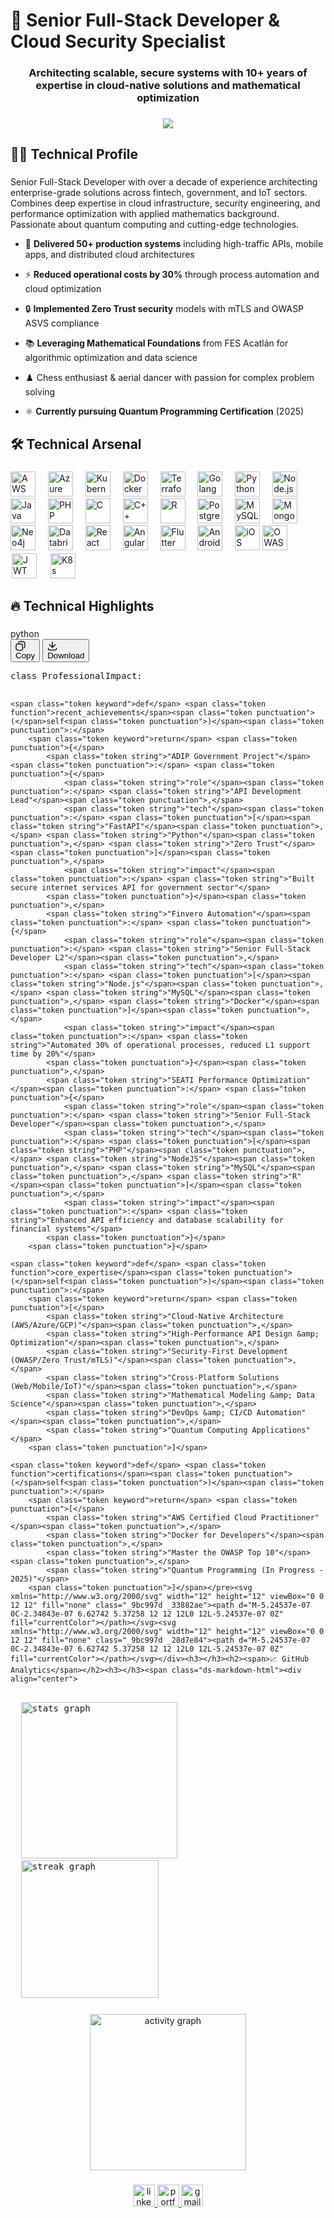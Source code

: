 <h1><span>🚀 Senior Full-Stack Developer &amp; Cloud Security Specialist</span></h1>
<span class="ds-markdown-html">
<h3 align="center">Architecting scalable, secure systems with 10+ years of expertise in cloud-native solutions and mathematical optimization</h3></span><h3></h3><span class="ds-markdown-html"><div align="center">
  <img src="https://visitor-badge.laobi.icu/badge?page_id=OdinoCano.OdinoCano&amp;"  />
</div></span><h3></h3><h2><span>👨‍💻 Technical Profile</span></h2><h3></h3><span class="ds-markdown-html"><p align="left">
Senior Full-Stack Developer with over a decade of experience architecting enterprise-grade solutions across fintech, government, and IoT sectors. Combines deep expertise in cloud infrastructure, security engineering, and performance optimization with applied mathematics background. Passionate about quantum computing and cutting-edge technologies.</span><ul><li><p class="ds-markdown-paragraph"><span>🔭 </span><strong><span>Delivered 50+ production systems</span></strong><span> including high-traffic APIs, mobile apps, and distributed cloud architectures</span></p></li><li><p class="ds-markdown-paragraph"><span>⚡ </span><strong><span>Reduced operational costs by 30%</span></strong><span> through process automation and cloud optimization</span></p></li><li><p class="ds-markdown-paragraph"><span>🔒 </span><strong><span>Implemented Zero Trust security</span></strong><span> models with mTLS and OWASP ASVS compliance</span></p></li><li><p class="ds-markdown-paragraph"><span>📚 </span><strong><span>Leveraging Mathematical Foundations</span></strong><span> from FES Acatlán for algorithmic optimization and data science</span></p></li><li><p class="ds-markdown-paragraph"><span>♟️ Chess enthusiast &amp; aerial dancer with passion for complex problem solving</span></p></li><li><p class="ds-markdown-paragraph"><span>⚛️ </span><strong><span>Currently pursuing Quantum Programming Certification</span></strong><span> (2025)</span></p></li></ul><span class="ds-markdown-html"></p></span><h3></h3><h2><span>🛠️ Technical Arsenal</span></h2><h3></h3><span class="ds-markdown-html"><div align="left">
  <!-- Cloud &amp; DevOps -->
  <img src="https://cdn.jsdelivr.net/gh/devicons/devicon/icons/amazonwebservices/amazonwebservices-original.svg" height="40" alt="AWS" title="AWS"/>
  <img width="12" />
  <img src="https://cdn.jsdelivr.net/gh/devicons/devicon/icons/azure/azure-original.svg" height="40" alt="Azure" title="Azure"/>
  <img width="12" />
  <img src="https://cdn.jsdelivr.net/gh/devicons/devicon/icons/kubernetes/kubernetes-plain.svg" height="40" alt="Kubernetes" title="Kubernetes"/>
  <img width="12" />
  <img src="https://cdn.jsdelivr.net/gh/devicons/devicon/icons/docker/docker-original.svg" height="40" alt="Docker" title="Docker"/>
  <img width="12" />
  <img src="https://cdn.jsdelivr.net/gh/devicons/devicon/icons/terraform/terraform-original.svg" height="40" alt="Terraform" title="Terraform"/>
  <img width="12" /></span><span class="ds-markdown-html">  <!-- Backend --></span><span class="ds-markdown-html">  <img src="https://cdn.jsdelivr.net/gh/devicons/devicon/icons/go/go-original-wordmark.svg" height="40" alt="Golang" title="Golang"/>
  <img width="12" />
  <img src="https://cdn.jsdelivr.net/gh/devicons/devicon/icons/python/python-original.svg" height="40" alt="Python" title="Python"/>
  <img width="12" />
  <img src="https://cdn.jsdelivr.net/gh/devicons/devicon/icons/nodejs/nodejs-original.svg" height="40" alt="Node.js" title="Node.js"/>
  <img width="12" />
  <img src="https://cdn.jsdelivr.net/gh/devicons/devicon/icons/java/java-original.svg" height="40" alt="Java" title="Java"/>
  <img width="12" />
  <img src="https://cdn.jsdelivr.net/gh/devicons/devicon/icons/php/php-original.svg" height="40" alt="PHP" title="PHP"/>
  <img width="12" />
  <img src="https://cdn.jsdelivr.net/gh/devicons/devicon/icons/c/c-original.svg" height="40" alt="C" title="C"/>
  <img width="12" />
  <img src="https://cdn.jsdelivr.net/gh/devicons/devicon/icons/cplusplus/cplusplus-original.svg" height="40" alt="C++" title="C++"/>
  <img width="12" />
  <img src="https://cdn.jsdelivr.net/gh/devicons/devicon/icons/r/r-original.svg" height="40" alt="R" title="R"/>
  <img width="12" /></span><span class="ds-markdown-html">  <!-- Databases --></span><span class="ds-markdown-html">  <img src="https://cdn.jsdelivr.net/gh/devicons/devicon/icons/postgresql/postgresql-original.svg" height="40" alt="PostgreSQL" title="PostgreSQL"/>
  <img width="12" />
  <img src="https://cdn.jsdelivr.net/gh/devicons/devicon/icons/mysql/mysql-original.svg" height="40" alt="MySQL" title="MySQL"/>
  <img width="12" />
  <img src="https://cdn.jsdelivr.net/gh/devicons/devicon/icons/mongodb/mongodb-original.svg" height="40" alt="MongoDB" title="MongoDB"/>
  <img width="12" />
  <img src="https://cdn.jsdelivr.net/gh/devicons/devicon/icons/neo4j/neo4j-original.svg" height="40" alt="Neo4j" title="Neo4j"/>
  <img width="12" />
  <img src="https://img.icons8.com/color/48/databricks.png" height="40" alt="Databricks" title="Databricks"/>
  <img width="12" /></span><span class="ds-markdown-html">  <!-- Frontend &amp; Mobile --></span><span class="ds-markdown-html">  <img src="https://cdn.jsdelivr.net/gh/devicons/devicon/icons/react/react-original.svg" height="40" alt="React" title="React"/>
  <img width="12" />
  <img src="https://cdn.jsdelivr.net/gh/devicons/devicon/icons/angular/angular-original.svg" height="40" alt="Angular" title="Angular"/>
  <img width="12" />
  <img src="https://cdn.jsdelivr.net/gh/devicons/devicon/icons/flutter/flutter-original.svg" height="40" alt="Flutter" title="Flutter"/>
  <img width="12" />
  <img src="https://cdn.jsdelivr.net/gh/devicons/devicon/icons/android/android-original.svg" height="40" alt="Android" title="Android"/>
  <img width="12" />
  <img src="https://cdn.jsdelivr.net/gh/devicons/devicon/icons/swift/swift-original.svg" height="40" alt="iOS" title="iOS"/></span><span class="ds-markdown-html">  <!-- Security --></span><span class="ds-markdown-html">  <img src="https://img.icons8.com/color/48/owasp.png" height="40" alt="OWASP" title="OWASP"/>
  <img width="12" />
  <img src="https://jwt.io/img/pic_logo.svg" height="40" alt="JWT" title="JWT" style="background:white;padding:2px;"/>
  <img width="12" />
  <img src="https://www.vectorlogo.zone/logos/kubernetes/kubernetes-icon.svg" height="40" alt="K8s Security" title="K8s Security"/>
</div></span><h3></h3><h2><span>🔥 Technical Highlights</span></h2><h3></h3><div class="md-code-block md-code-block-dark"><div class="md-code-block-banner-wrap"><div class="md-code-block-banner md-code-block-banner-lite"><div class="_121d384"><div class="d2a24f03"><span class="d813de27">python</span></div><div class="d2a24f03 _246a029"><div class="efa13877"><button role="button" aria-disabled="false" class="feec6a7a _8b5e24e _7b40348" style="margin-right: 4px;"><div class="ds-icon" style="font-size: 16px; width: 16px; height: 16px; visibility: visible; margin-right: 3px;"><svg width="16" height="16" viewBox="0 0 16 16" fill="none" xmlns="http://www.w3.org/2000/svg"><path d="M6.14926 4.02039C7.11194 4.02039 7.8798 4.02023 8.49594 4.07605C9.12125 4.13276 9.65789 4.25194 10.1414 4.53113C10.7201 4.86536 11.2008 5.34597 11.535 5.92468C11.8142 6.40824 11.9334 6.94488 11.9901 7.57019C12.0459 8.18631 12.0457 8.95426 12.0457 9.91687C12.0457 10.8795 12.0459 11.6474 11.9901 12.2635C11.9334 12.8889 11.8142 13.4255 11.535 13.9091C11.2008 14.4877 10.7201 14.9684 10.1414 15.3026C9.65789 15.5818 9.12125 15.701 8.49594 15.7577C7.87981 15.8135 7.11193 15.8134 6.14926 15.8134C5.18664 15.8134 4.41871 15.8135 3.80258 15.7577C3.17727 15.701 2.64063 15.5818 2.15707 15.3026C1.57837 14.9684 1.09775 14.4877 0.763519 13.9091C0.484335 13.4255 0.365153 12.8889 0.308441 12.2635C0.252618 11.6474 0.252777 10.8795 0.252777 9.91687C0.252777 8.95425 0.252634 8.18632 0.308441 7.57019C0.365153 6.94488 0.484335 6.40824 0.763519 5.92468C1.09774 5.34596 1.57836 4.86535 2.15707 4.53113C2.64063 4.25194 3.17727 4.13276 3.80258 4.07605C4.41871 4.02024 5.18663 4.02039 6.14926 4.02039ZM6.14926 5.37781C5.16178 5.37781 4.46631 5.37768 3.92563 5.42664C3.39431 5.47479 3.07856 5.5658 2.83578 5.70593C2.46317 5.92112 2.15351 6.23077 1.93832 6.60339C1.7982 6.84617 1.70718 7.16192 1.65903 7.69324C1.61007 8.23391 1.6102 8.9294 1.6102 9.91687C1.6102 10.9044 1.61006 11.5998 1.65903 12.1405C1.70718 12.6718 1.7982 12.9876 1.93832 13.2303C2.15352 13.6029 2.46318 13.9126 2.83578 14.1278C3.07856 14.2679 3.39431 14.3589 3.92563 14.4071C4.46631 14.4561 5.16179 14.4559 6.14926 14.4559C7.13679 14.4559 7.83221 14.4561 8.37289 14.4071C8.90422 14.3589 9.21996 14.2679 9.46274 14.1278C9.83532 13.9126 10.145 13.6029 10.3602 13.2303C10.5003 12.9876 10.5913 12.6718 10.6395 12.1405C10.6885 11.5998 10.6883 10.9044 10.6883 9.91687C10.6883 8.92941 10.6885 8.23391 10.6395 7.69324C10.5913 7.16192 10.5003 6.84617 10.3602 6.60339C10.145 6.23078 9.83533 5.92113 9.46274 5.70593C9.21996 5.5658 8.90421 5.47479 8.37289 5.42664C7.83221 5.37766 7.13679 5.37781 6.14926 5.37781ZM9.80161 0.368042C10.7638 0.368042 11.5314 0.367947 12.1473 0.423706C12.7725 0.480374 13.3093 0.598826 13.7928 0.877808C14.3716 1.21198 14.8521 1.69361 15.1864 2.27234C15.4655 2.75581 15.5857 3.29171 15.6424 3.91687C15.6983 4.53307 15.6971 5.30167 15.6971 6.26453V7.82996C15.6971 8.29271 15.6989 8.59 15.6649 8.84851C15.4668 10.3526 14.4009 11.5739 12.9832 11.9989V10.5468C13.6973 10.1904 14.2104 9.49669 14.3192 8.67175C14.3387 8.52354 14.3407 8.33586 14.3407 7.82996V6.26453C14.3407 5.27713 14.3398 4.58155 14.2909 4.04089C14.2427 3.50975 14.1526 3.19379 14.0125 2.95105C13.7974 2.57856 13.4875 2.26876 13.1151 2.05359C12.8723 1.91353 12.5564 1.82244 12.0252 1.77429C11.4847 1.72534 10.7888 1.72546 9.80161 1.72546H7.71469C6.75617 1.72565 5.92662 2.27704 5.52328 3.07898H4.07016C4.54218 1.51138 5.99317 0.368253 7.71469 0.368042H9.80161Z" fill="currentColor"></path></svg></div><span class=""><span class="code-info-button-text">Copy</span></span></button><button role="button" aria-disabled="false" class="feec6a7a _8b5e24e _7b40348"><div class="ds-icon" style="font-size: 16px; width: 16px; height: 16px; visibility: visible; margin-right: 3px;"><svg width="16" height="16" viewBox="0 0 16 16" fill="none" xmlns="http://www.w3.org/2000/svg"><path d="M15.3694 11.4111L15.1234 12.8866C14.8869 14.3043 13.6602 15.3436 12.223 15.3437H3.77667C2.33951 15.3435 1.11273 14.3042 0.876282 12.8866L0.630188 11.4111L2.05402 11.1747L2.29913 12.6493C2.41966 13.3713 3.04469 13.9001 3.77667 13.9003H12.223C12.9551 13.9003 13.5799 13.3714 13.7005 12.6493L13.9456 11.1747L15.3694 11.4111ZM8.72198 8.99406C8.77711 8.9394 8.83786 8.88112 8.90265 8.81633L12.4827 5.2343L13.5042 6.25578L9.92218 9.83586C9.63943 10.1186 9.38757 10.3732 9.15851 10.5575C8.91886 10.7503 8.63947 10.9225 8.28644 10.9784C8.09704 11.0084 7.90357 11.0084 7.71417 10.9784C7.36099 10.9225 7.08084 10.7504 6.84113 10.5575C6.61209 10.3732 6.36016 10.1186 6.07745 9.83586L2.4964 6.25578L3.51691 5.2343L7.09698 8.81633C7.16213 8.88148 7.22324 8.94012 7.27863 8.99504V1.30656H8.72198V8.99406Z" fill="currentColor"></path></svg></div><span class=""><span class="code-info-button-text">Download</span></span></button></div></div></div></div></div><pre><span class="token keyword">class</span> <span class="token class-name">ProfessionalImpact</span><span class="token punctuation">:</span>
    
    <span class="token keyword">def</span> <span class="token function">recent_achievements</span><span class="token punctuation">(</span>self<span class="token punctuation">)</span><span class="token punctuation">:</span>
        <span class="token keyword">return</span> <span class="token punctuation">{</span>
            <span class="token string">"ADIP Government Project"</span><span class="token punctuation">:</span> <span class="token punctuation">{</span>
                <span class="token string">"role"</span><span class="token punctuation">:</span> <span class="token string">"API Development Lead"</span><span class="token punctuation">,</span>
                <span class="token string">"tech"</span><span class="token punctuation">:</span> <span class="token punctuation">[</span><span class="token string">"FastAPI"</span><span class="token punctuation">,</span> <span class="token string">"Python"</span><span class="token punctuation">,</span> <span class="token string">"Zero Trust"</span><span class="token punctuation">]</span><span class="token punctuation">,</span>
                <span class="token string">"impact"</span><span class="token punctuation">:</span> <span class="token string">"Built secure internet services API for government sector"</span>
            <span class="token punctuation">}</span><span class="token punctuation">,</span>
            <span class="token string">"Finvero Automation"</span><span class="token punctuation">:</span> <span class="token punctuation">{</span>
                <span class="token string">"role"</span><span class="token punctuation">:</span> <span class="token string">"Senior Full-Stack Developer L2"</span><span class="token punctuation">,</span>
                <span class="token string">"tech"</span><span class="token punctuation">:</span> <span class="token punctuation">[</span><span class="token string">"Node.js"</span><span class="token punctuation">,</span> <span class="token string">"MySQL"</span><span class="token punctuation">,</span> <span class="token string">"Docker"</span><span class="token punctuation">]</span><span class="token punctuation">,</span>
                <span class="token string">"impact"</span><span class="token punctuation">:</span> <span class="token string">"Automated 30% of operational processes, reduced L1 support time by 20%"</span>
            <span class="token punctuation">}</span><span class="token punctuation">,</span>
            <span class="token string">"SEATI Performance Optimization"</span><span class="token punctuation">:</span> <span class="token punctuation">{</span>
                <span class="token string">"role"</span><span class="token punctuation">:</span> <span class="token string">"Senior Full-Stack Developer"</span><span class="token punctuation">,</span>
                <span class="token string">"tech"</span><span class="token punctuation">:</span> <span class="token punctuation">[</span><span class="token string">"PHP"</span><span class="token punctuation">,</span> <span class="token string">"NodeJS"</span><span class="token punctuation">,</span> <span class="token string">"MySQL"</span><span class="token punctuation">,</span> <span class="token string">"R"</span><span class="token punctuation">]</span><span class="token punctuation">,</span>
                <span class="token string">"impact"</span><span class="token punctuation">:</span> <span class="token string">"Enhanced API efficiency and database scalability for financial systems"</span>
            <span class="token punctuation">}</span>
        <span class="token punctuation">}</span>
    
    <span class="token keyword">def</span> <span class="token function">core_expertise</span><span class="token punctuation">(</span>self<span class="token punctuation">)</span><span class="token punctuation">:</span>
        <span class="token keyword">return</span> <span class="token punctuation">[</span>
            <span class="token string">"Cloud-Native Architecture (AWS/Azure/GCP)"</span><span class="token punctuation">,</span>
            <span class="token string">"High-Performance API Design &amp; Optimization"</span><span class="token punctuation">,</span>
            <span class="token string">"Security-First Development (OWASP/Zero Trust/mTLS)"</span><span class="token punctuation">,</span>
            <span class="token string">"Cross-Platform Solutions (Web/Mobile/IoT)"</span><span class="token punctuation">,</span>
            <span class="token string">"Mathematical Modeling &amp; Data Science"</span><span class="token punctuation">,</span>
            <span class="token string">"DevOps &amp; CI/CD Automation"</span><span class="token punctuation">,</span>
            <span class="token string">"Quantum Computing Applications"</span>
        <span class="token punctuation">]</span>
    
    <span class="token keyword">def</span> <span class="token function">certifications</span><span class="token punctuation">(</span>self<span class="token punctuation">)</span><span class="token punctuation">:</span>
        <span class="token keyword">return</span> <span class="token punctuation">[</span>
            <span class="token string">"AWS Certified Cloud Practitioner"</span><span class="token punctuation">,</span>
            <span class="token string">"Docker for Developers"</span><span class="token punctuation">,</span>
            <span class="token string">"Master the OWASP Top 10"</span><span class="token punctuation">,</span>
            <span class="token string">"Quantum Programming (In Progress - 2025)"</span>
        <span class="token punctuation">]</span></pre><svg xmlns="http://www.w3.org/2000/svg" width="12" height="12" viewBox="0 0 12 12" fill="none" class="_9bc997d _33882ae"><path d="M-5.24537e-07 0C-2.34843e-07 6.62742 5.37258 12 12 12L0 12L-5.24537e-07 0Z" fill="currentColor"></path></svg><svg xmlns="http://www.w3.org/2000/svg" width="12" height="12" viewBox="0 0 12 12" fill="none" class="_9bc997d _28d7e84"><path d="M-5.24537e-07 0C-2.34843e-07 6.62742 5.37258 12 12 12L0 12L-5.24537e-07 0Z" fill="currentColor"></path></svg></div><h3></h3><h2><span>📈 GitHub Analytics</span></h2><h3></h3><span class="ds-markdown-html"><div align="center">
  <img src="https://github-readme-stats.vercel.app/api?username=OdinoCano&amp;hide_title=false&amp;hide_rank=false&amp;show_icons=true&amp;include_all_commits=true&amp;count_private=true&amp;disable_animations=false&amp;theme=dark&amp;locale=en&amp;hide_border=false&amp;order=1" height="250" alt="stats graph"  />
  <img src="https://streak-stats.demolab.com?user=OdinoCano&amp;locale=en&amp;mode=weekly&amp;theme=dark&amp;hide_border=false&amp;border_radius=5&amp;date_format=j/n%5B/Y%5D&amp;order=3" height="220" alt="streak graph"  />
</div></span><h3></h3><span class="ds-markdown-html"><div align="center">
  <img src="https://github-readme-activity-graph.vercel.app/graph?username=OdinoCano&amp;bg_color=000000&amp;color=ffffff&amp;line=00ff00&amp;point=ffffff&amp;area=true&amp;hide_border=true" height="250" alt="activity graph" />
</div></span><h3></h3><span class="ds-markdown-html"><div align="center">
  <a href="https://linkedin.com/in/edgar-misael-cano-dominguez-234333228" target="_blank">
    <img src="https://img.shields.io/static/v1?message=LinkedIn&amp;logo=linkedin&amp;label=&amp;color=0077B5&amp;logoColor=white&amp;labelColor=&amp;style=for-the-badge" height="35" alt="linkedin logo"  />
  </a>
  <a href="https://cv4me.net" target="_blank">
    <img src="https://img.shields.io/static/v1?message=Portfolio&amp;logo=react&amp;label=&amp;color=61DAFB&amp;logoColor=white&amp;labelColor=&amp;style=for-the-badge" height="35" alt="portfolio logo"  />
  </a>
  <a href="mailto:edgarcano.166@gmail.com" target="_blank">
    <img src="https://img.shields.io/static/v1?message=Gmail&amp;logo=gmail&amp;label=&amp;color=D14836&amp;logoColor=white&amp;labelColor=&amp;style=for-the-badge" height="35" alt="gmail logo"  />
  </a>
</div></span><h3></h3>
